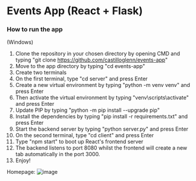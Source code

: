 # Events App  (React + Flask)

### How to run the app 

(Windows)
1. Clone the repository in your chosen directory by opening CMD and typing "git clone https://github.com/castilloglenn/events-app"
2. Move to the app directory by typing "cd events-app"
3. Create two terminals
4. On the first terminal, type "cd server" and press Enter
5. Create a new virtual environment by typing "python -m venv venv" and press Enter
6. Then activate the virtual environment by typing "venv\scripts\activate" and press Enter
7. Update PIP by typing "python -m pip install --upgrade pip"
8. Install the dependencies by typing "pip install -r requirements.txt" and press Enter
9. Start the backend server by typing "python server.py" and press Enter
10. On the second terminal, type "cd client" and press Enter
11. Type "npm start" to boot up React's frontend server
12. The backend listens to port 8080 whilst the frontend will create a new tab automatically in the port 3000.
13. Enjoy!


Homepage:
![image](https://github.com/castilloglenn/events-app/assets/55197203/2da5bd78-cc96-4f51-ba8e-6d346e2b1800)
